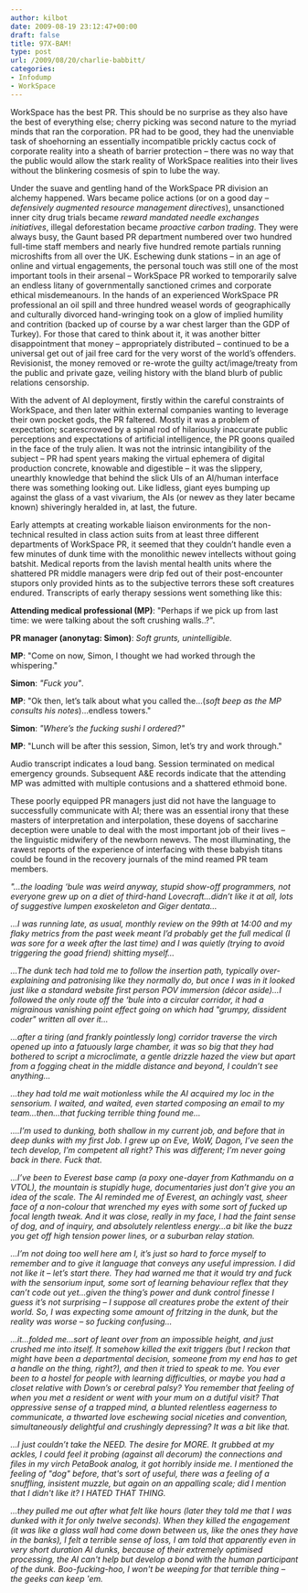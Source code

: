 ```yaml
---
author: kilbot
date: 2009-08-19 23:12:47+00:00
draft: false
title: 97X-BAM!
type: post
url: /2009/08/20/charlie-babbitt/
categories:
- Infodump
- WorkSpace
---
```


WorkSpace has the best PR. This should be no surprise as they also have the best of everything else; cherry picking was second nature to the myriad minds that ran the corporation. PR had to be good, they had the unenviable task of shoehorning an essentially incompatible prickly cactus cock of corporate reality into a sheath of barrier protection – there was no way that the public would allow the stark reality of WorkSpace realities into their lives without the blinkering cosmesis of spin to lube the way.

Under the suave and gentling hand of the WorkSpace PR division an alchemy happened. Wars became police actions (or on a good day – _defensively augmented resource management directives_), unsanctioned inner city drug trials became _reward mandated needle exchanges initiatives_, illegal deforestation became _proactive carbon trading_. They were always busy, the Gaunt based PR department numbered over two hundred full-time staff members and nearly five hundred remote partials running microshifts from all over the UK. Eschewing dunk stations – in an age of online and virtual engagements, the personal touch was still one of the most important tools in their arsenal – WorkSpace PR worked to temporarily salve an endless litany of governmentally sanctioned crimes and corporate ethical misdemeanours. In the hands of an experienced WorkSpace PR professional an oil spill and three hundred weasel words of geographically and culturally divorced hand-wringing took on a glow of implied humility and contrition (backed up of course by a war chest larger than the GDP of Turkey). For those that cared to think about it, it was another bitter disappointment that money – appropriately distributed – continued to be a universal get out of jail free card for the very worst of the world’s offenders. Revisionist, the money removed or re-wrote the guilty act/image/treaty from the public and private gaze, veiling history with the bland blurb of public relations censorship.

With the advent of AI deployment, firstly within the careful constraints of WorkSpace, and then later within external companies wanting to leverage their own pocket gods, the PR faltered. Mostly it was a problem of expectation; scarescrowed by a spinal rod of hilariously inaccurate public perceptions and expectations of artificial intelligence, the PR goons quailed in the face of the truly alien. It was not the intrinsic intangibility of the subject – PR had spent years making the virtual ephemera of digital production concrete, knowable and digestible – it was the slippery, unearthly knowledge that behind the slick UIs of an AI/human interface there was something looking out. Like lidless, giant eyes bumping up against the glass of a vast vivarium, the AIs (or newev as they later became known) shiveringly heralded in, at last, the future.

Early attempts at creating workable liaison environments for the non-technical resulted in class action suits from at least three different departments of WorkSpace PR, it seemed that they couldn’t handle even a few minutes of dunk time with the monolithic newev intellects without going batshit. Medical reports from the lavish mental health units where the shattered PR middle managers were drip fed out of their post-encounter stupors only provided hints as to the subjective terrors these soft creatures endured. Transcripts of early therapy sessions went something like this:

**Attending medical professional (MP)**: "Perhaps if we pick up from last time: we were talking about the soft crushing walls..?".

**PR manager (anonytag: Simon)**: _Soft grunts, unintelligible._

**MP**: "Come on now, Simon, I thought we had worked through the whispering."

**Simon**: _"Fuck you"_.

**MP**: "Ok then, let’s talk about what you called the…(_soft beep as the MP consults his notes_)…endless towers."

**Simon**: _"Where’s the fucking sushi I ordered?"_

**MP**: "Lunch will be after this session, Simon, let’s try and work through."

Audio transcript indicates a loud bang. Session terminated on medical emergency grounds. Subsequent A&E records indicate that the attending MP was admitted with multiple contusions and a shattered ethmoid bone.

These poorly equipped PR managers just did not have the language to successfully communicate with AI; there was an essential irony that these masters of interpretation and interpolation, these doyens of saccharine deception were unable to deal with the most important job of their lives – the linguistic midwifery of the newborn newevs. The most illuminating, the rawest reports of the experience of interfacing with these babyish titans could be found in the recovery journals of the mind reamed PR team members.

_"…the loading ‘bule was weird anyway, stupid show-off programmers, not everyone grew up on a diet of third-hand Lovecraft…didn’t like it at all, lots of suggestive lumpen exoskeleton and Giger dentata…_

_…I was running late, as usual, monthly review on the 99th at 14:00 and my flaky metrics from the past week meant I’d probably get the full medical (I was sore for a week after the last time) and I was quietly (trying to avoid triggering the goad friend) shitting myself…_

_…The dunk tech had told me to follow the insertion path, typically over-explaining and patronising like they normally do, but once I was in it looked just like a standard website first person POV immersion (décor aside)…I followed the only route off the ‘bule into a circular corridor, it had a migrainous vanishing point effect going on which had "grumpy, dissident coder" written all over it…_

_…after a tiring (and frankly pointlessly long) corridor traverse the virch opened up into a fatuously large chamber, it was so big that they had bothered to script a microclimate, a gentle drizzle hazed the view but apart from a fogging cheat in the middle distance and beyond, I couldn’t see anything…_

_…they had told me wait motionless while the AI acquired my loc in the sensorium. I waited, and waited, even started composing an email to my team…then…that fucking terrible thing found me…_

_….I’m used to dunking, both shallow in my current job, and before that in deep dunks with my first Job. I grew up on Eve, WoW, Dagon, I’ve seen the tech develop, I’m competent all right? This was different; I’m never going back in there. Fuck that._

_…I’ve been to Everest base camp (a poxy one-dayer from Kathmandu on a VTOL), the mountain is stupidly huge, documentaries just don’t give you an idea of the scale. The AI reminded me of Everest, an achingly vast, sheer face of a non-colour that wrenched my eyes with some sort of fucked up focal length tweak. And it was close, really in my face, I had the faint sense of dog, and of inquiry, and absolutely relentless energy…a bit like the buzz you get off high tension power lines, or a suburban relay station._

_…I’m not doing too well here am I, it’s just so hard to force myself to remember and to give it language that conveys any useful impression. I did not like it – let’s start there. They had warned me that it would try and fuck with the sensorium input, some sort of learning behaviour reflex that they can’t code out yet…given the thing’s power and dunk control finesse I guess it’s not surprising – I suppose all creatures probe the extent of their world. So, I was expecting some amount of fritzing in the dunk, but the reality was worse – so fucking confusing…_

_…it…folded me…sort of leant over from an impossible height, and just crushed me into itself. It somehow killed the exit triggers (but I reckon that might have been a departmental decision, someone from my end has to get a handle on the thing, right?), and then it tried to speak to me. You ever been to a hostel for people with learning difficulties, or maybe you had a closet relative with Down’s or cerebral palsy? You remember that feeling of when you met a resident or went with your mum on a dutiful visit? That oppressive sense of a trapped mind, a blunted relentless eagerness to communicate, a thwarted love eschewing social niceties and convention, simultaneously delightful and crushingly depressing? It was a bit like that._

_…I just couldn’t take the NEED. The desire for MORE. It grubbed at my ackles, I could feel it probing (against all decorum) the connections and files in my virch PetaBook analog, it got horribly inside me. I mentioned the feeling of "dog" before, that's sort of useful, there was a feeling of a snuffling, insistent muzzle, but again on an appalling scale; did I mention that I didn't like it? I HATED THAT THING._

_…they pulled me out after what felt like hours (later they told me that I was dunked with it for only twelve seconds). When they killed the engagement (it was like a glass wall had come down between us, like the ones they have in the banks), I felt a terrible sense of loss, I am told that apparently even in very short duration AI dunks, because of their extremely optimised processing, the AI can't help but develop a bond with the human participant of the dunk. Boo-fucking-hoo, I won't be weeping for that terrible thing – the geeks can keep 'em._
